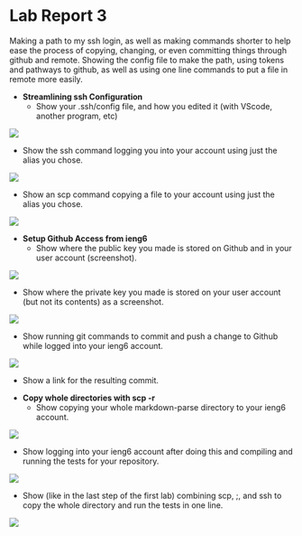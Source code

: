 # Lab Report 3

Making a path to my ssh login, as well as making commands shorter to help ease the process of copying, changing, or even committing things through github and remote. Showing the config file to make the path, using tokens and pathways to github, as well as using one line commands to put a file in remote more easily.

- **Streamlining ssh Configuration**
  - Show your .ssh/config file, and how you edited it (with VScode, another program, etc)  

![](https://github.com/emubarka/cse15l-lab-report-3/blob/main/Screen%20Shot%202022-05-05%20at%209.39.03%20AM.png)

  - Show the ssh command logging you into your account using just the alias you chose.

![](https://github.com/emubarka/cse15l-lab-report-3/blob/main/Screen%20Shot%202022-05-05%20at%209.40.59%20AM.png)

  - Show an scp command copying a file to your account using just the alias you chose.

![](https://github.com/emubarka/cse15l-lab-report-3/blob/main/Screen%20Shot%202022-05-05%20at%2012.56.45%20PM.png)


- **Setup Github Access from ieng6**
  - Show where the public key you made is stored on Github and in your user account (screenshot).

![](https://github.com/emubarka/cse15l-lab-report-3/blob/main/Screen%20Shot%202022-05-05%20at%2010.33.46%20AM.png)

  - Show where the private key you made is stored on your user account (but not its contents) as a screenshot.

![](https://github.com/emubarka/cse15l-lab-report-3/blob/main/Screen%20Shot%202022-05-05%20at%2010.24.29%20AM.png)

  - Show running git commands to commit and push a change to Github while logged into your ieng6 account.

![](https://github.com/emubarka/cse15l-lab-report-3/blob/main/Screen%20Shot%202022-05-05%20at%2011.06.56%20AM.png)

  - Show a link for the resulting commit.

[](https://github.com/emubarka/cse15l-lab-report-3-week-6.git)


- **Copy whole directories with scp -r**
  - Show copying your whole markdown-parse directory to your ieng6 account.

![](https://github.com/emubarka/cse15l-lab-report-3/blob/main/Screen%20Shot%202022-05-05%20at%2011.26.20%20AM.png)

  - Show logging into your ieng6 account after doing this and compiling and running the tests for your repository.

![](https://github.com/emubarka/cse15l-lab-report-3/blob/main/Screen%20Shot%202022-05-05%20at%2011.59.09%20AM.png)

  - Show (like in the last step of the first lab) combining scp, ;, and ssh to copy the whole directory and run the tests in one line.

![](https://github.com/emubarka/cse15l-lab-report-3/blob/main/Screen%20Shot%202022-05-05%20at%2011.59.23%20AM.png)
